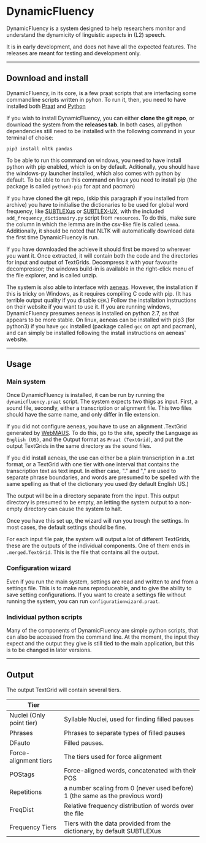 # DynamicFluency
DynamicFluency is a system designed to help researchers monitor and understand the dynamicity of linguistic aspects in (L2) speech.

It is in early development, and does not have all the expected features. The releases are meant for testing and development only.

---

## Download and install
DynamicFluency, in its core, is a few praat scripts that are interfacing some commandline scripts written in pyhon. To run it, then, you need to have installed both [Praat](http://www.praat.org) and [Python](https://www.python.org/downloads/)

If you wish to install DynamicFluency, you can either **clone the git repo**, or download the system from the **releases tab**. In both cases, all python dependencies still need to be installed with the following command in your terminal of choise:
```
pip3 install nltk pandas
```
To be able to run this command on windows, you need to have install python with pip enabled, which is on by default. Aditionally, you should have the windows-py launcher installed, which also comes with python by default. To be able to run this command on linux you need to install pip (the package is called `python3-pip` for apt and pacman)

If you have cloned the git repo, (skip this paragraph if you installed from archive) you have to initialise the dictionaries to be used for global word frequency, like [SUBTLEXus](https://www.ugent.be/pp/experimentele-psychologie/en/research/documents/subtlexus) or [SUBTLEX-UX](http://crr.ugent.be/archives/1423), with the included `add_frequency_dictionairy.py` script from `resources`. To do this, make sure the column in which the lemma are in the csv-like file is called `Lemma`. Additionally, it should be noted that NLTK will automatically download data the first time DynamicFluency is run.

If you have downloaded the achieve it should first be moved to wherever you want it. Once extracted, it will contain both the code and the directories for input and output of TextGrids. Decompress it with your favourite decompressor; the windows build-in is available in the right-click menu of the file explorer, and is called unzip.

The system is also able to interface with [aeneas](https://www.readbeyond.it/aeneas/). However, the installation if this is tricky on Windows, as it requires compiling C code with pip. (It has terrible output quality if you disable `CEW`.) Follow the installation instructions on their website if you want to use it. If you are running windows, DynamicFluency presumes aeneas is installed on python 2.7, as that appears to be more stable. On linux, aeneas can be installed with pip3 (for python3) if you have `gcc` installed (package called `gcc` on apt and pacman), and can simply be installed following the install instructions on aeneas' website.

---

## Usage

### Main system
Once DynamicFluency is installed, it can be run by running the `dynamicfluency.praat` script. The system expects two thigs as input. First, a sound file, secondly, either a transcription or alignment file. This two files should have the same name, and only differ in file extension. 

If you did not configure aeneas, you have to use an alignment .TextGrid generated by [WebMAUS](https://clarin.phonetik.uni-muenchen.de/BASWebServices/interface/WebMAUSBasic). To do this, go to the site, specify the Language as `English (US)`, and the Output format as `Praat (TextGrid)`, and put the output TextGrids in the same directory as the sound files.

If you did install aeneas, the use can either be a plain transcription in a .txt format, or a TextGrid with one tier with one interval that contains the transcription text as text input. In either case, "." and "," are used to separate phrase boundaries, and words are presumed to be spelled with the same spelling as that of the dictionary you used (by default English US.)

The output will be in a directory separate from the input. This output directory is presumed to be empty, an letting the system output to a non-empty directory can cause the system to halt.

Once you have this set up, the wizard will run you trough the settings. In most cases, the default settings should be fine.

For each input file pair, the system will output a lot of different TextGrids, these are the outputs of the individual components. One of them ends in `.merged.TextGrid`. This is the file that contains all the output. 

### Configuration wizard
Even if you run the main system, settings are read and written to and from a settings file. This is to make runs reproduceable, and to give the ability to save setting configurations. If you want to create a settings file without running the system, you can run `configurationwizard.praat`.

### Individual python scripts
Many of the components of DynamicFluency are simple python scripts, that can also be accessed from the command line. At the moment, the input they expect and the output they give is still tied to the main application, but this is to be changed in later versions.

---

## Output

The output TextGrid will contain several tiers.

| Tier |  |
| --- | --- |
Nuclei (Only point tier) | Syllable Nuclei, used for finding filled pauses
Phrases | Phrases to separate types of filled pauses 
DFauto | Filled pauses.
Force-alignment tiers | The tiers used for force alignment
POStags | Force-aligned words, concatenated with their POS
Repetitions | a number scaling from 0 (never used before) 1 (the same as the previous word)
FreqDist | Relative frequency distribution of words over the file
Frequency Tiers | Tiers with the data provided from the dictionary, by default SUBTLEXus
